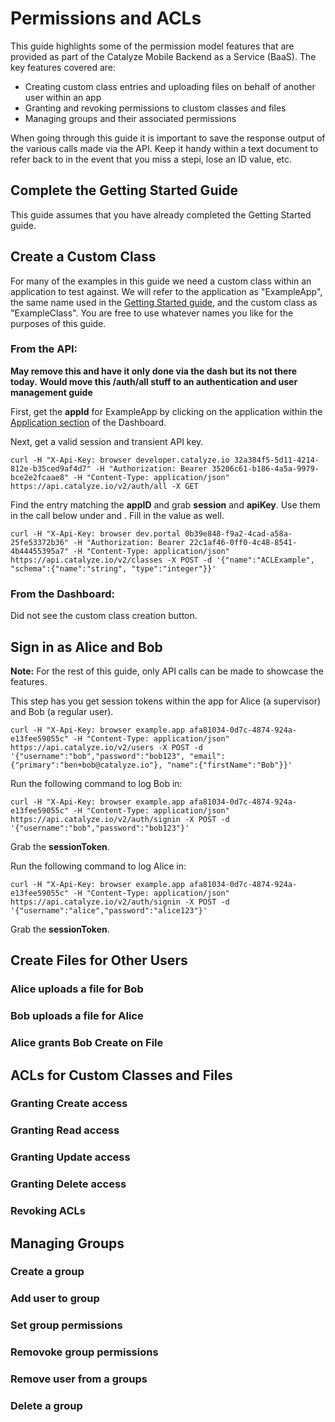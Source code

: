 # Permissions and ACLs

This guide highlights some of the permission model features that are provided as part of the Catalyze Mobile Backend as a Service (BaaS). The key features covered are:

- Creating custom class entries and uploading files on behalf of another user within an app
- Granting and revoking permissions to clustom classes and files
- Managing groups and their associated permissions

When going through this guide it is important to save the response output of the various calls made via the API. Keep it handy within a text document to refer back to in the event that you miss a stepi, lose an ID value, etc.

## Complete the Getting Started Guide

This guide assumes that you have already completed the Getting Started guide.

## Create a Custom Class

For many of the examples in this guide we need a custom class within an application to test against.
We will refer to the application as "ExampleApp", the same name used in the [Getting Started guide](gettingStarted.md), and the custom class as "ExampleClass". You are free to use whatever names you like for the purposes of this guide.

### From the API:

**May remove this and have it only done via the dash but its not there today.**
**Would move this /auth/all stuff to an authentication and user management guide**

First, get the **appId** for ExampleApp by clicking on the application within the [Application section](https://dashboard-staging.catalyze.io/applications) of the Dashboard.

Next, get a valid session and transient API key.

    curl -H "X-Api-Key: browser developer.catalyze.io 32a384f5-5d11-4214-812e-b35ced9af4d7" -H "Authorization: Bearer 35206c61-b186-4a5a-9979-bce2e2fcaae8" -H "Content-Type: application/json" https://api.catalyze.io/v2/auth/all -X GET

Find the entry matching the **appID** and grab **session** and **apiKey**. Use them in the call below under <sessionToken> and <apiKey>. Fill in the <appId> value as well.

    curl -H "X-Api-Key: browser dev.portal 0b39e848-f9a2-4cad-a58a-25fe53372b36" -H "Authorization: Bearer 22c1af46-0ff0-4c48-8541-4b44455395a7" -H "Content-Type: application/json" https://api.catalyze.io/v2/classes -X POST -d '{"name":"ACLExample", "schema":{"name":"string", "type":"integer"}}'

### From the Dashboard:

Did not see the custom class creation button.

## Sign in as Alice and Bob

**Note:** For the rest of this guide, only API calls can be made to showcase the features.

This step has you get session tokens within the app for Alice (a supervisor) and Bob (a regular user).

    curl -H "X-Api-Key: browser example.app afa81034-0d7c-4874-924a-e13fee59055c" -H "Content-Type: application/json" https://api.catalyze.io/v2/users -X POST -d '{"username":"bob","password":"bob123", "email":{"primary":"ben+bob@catalyze.io"}, "name":{"firstName":"Bob"}}'

Run the following command to log Bob in:

    curl -H "X-Api-Key: browser example.app afa81034-0d7c-4874-924a-e13fee59055c" -H "Content-Type: application/json" https://api.catalyze.io/v2/auth/signin -X POST -d '{"username":"bob","password":"bob123"}'

Grab the **sessionToken**.

Run the following command to log Alice in:

    curl -H "X-Api-Key: browser example.app afa81034-0d7c-4874-924a-e13fee59055c" -H "Content-Type: application/json" https://api.catalyze.io/v2/auth/signin -X POST -d '{"username":"alice","password":"alice123"}'

Grab the **sessionToken**.

## Create Files for Other Users

### Alice uploads a file for Bob

### Bob uploads a file for Alice

### Alice grants Bob Create on File

## ACLs for Custom Classes and Files

### Granting Create access

### Granting Read access

### Granting Update access

### Granting Delete access

### Revoking ACLs

## Managing Groups

### Create a group

### Add user to group

### Set group permissions

### Removoke group permissions

### Remove user from a groups

### Delete a group



